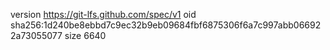 version https://git-lfs.github.com/spec/v1
oid sha256:1d240be8ebbd7c9ec32b9eb09684fbf6875306f6a7c997abb066922a73055077
size 6640
